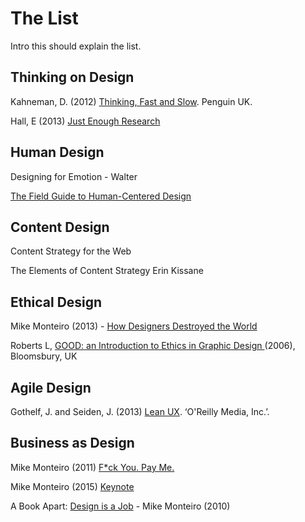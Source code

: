 # The List
Intro this should explain the list.

## Thinking on Design

Kahneman, D. (2012) [Thinking, Fast and Slow](http://www.foyles.co.uk/witem/business/thinking-fast-and-slow,daniel-kahneman-9780141033570). Penguin UK.

Hall, E (2013) [Just Enough Research](http://abookapart.com/products/just-enough-research)

## Human Design

Designing for Emotion - Walter

[The Field Guide to Human-Centered Design](http://www.designkit.org/resources/1)

## Content Design

Content Strategy for the Web

The Elements of Content Strategy Erin Kissane 

## Ethical Design 

Mike Monteiro (2013) - [How Designers Destroyed the World](https://vimeo.com/68470326)

Roberts L, [GOOD: an Introduction to Ethics in Graphic Design ](http://www.foyles.co.uk/witem/business/good-an-introduction-to-ethics-in,lucienne-roberts-9782940373147)(2006), Bloomsbury, UK

## Agile Design

Gothelf, J. and Seiden, J. (2013) [Lean UX](http://www.foyles.co.uk/witem/business/ux-for-lean-startups-faster-smarter,laura-klein-9781449334918). ‘O'Reilly Media, Inc.’.

## Business as Design

 Mike Monteiro (2011) [ F*ck You. Pay Me.](https://vimeo.com/22053820) 

Mike Monteiro  (2015) [Keynote](https://vimeo.com/121082134) 

A Book Apart: [Design is a Job](http://abookapart.com/products/design-is-a-job) - Mike Monteiro (2010) 
